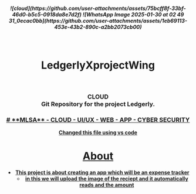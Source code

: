 <div align ="center">

  <h5 style="border-bottom: none">
    <b>
![cloud](https://github.com/user-attachments/assets/75bcff8f-33bf-46d0-b5c5-0918da8e7d2f)
![WhatsApp Image 2025-01-30 at 02 49 31_0ecac0bb](https://github.com/user-attachments/assets/1eb69113-453e-43b2-890c-a2bb2073cb00)
</h5>
<br>
<h1>
LedgerlyXprojectWing
  </h1>
<br>
<h3>
CLOUD
<br>
Git Repository for the project Ledgerly.
<br>
  </h3>
<body>
  <a href="https://www.google.com/url?sa=i&url=https%3A%2F%2Fblog.codewithdan.com%2Fdocker-for-developers-understanding-the-core-concepts%2F&psig=AOvVaw0nUyD__nhdFR1zEg_im22R&ust=1738345982618000&source=images&cd=vfe&opi=89978449&ved=0CBQQjRxqFwoTCMD4mcuBnosDFQAAAAAdAAAAABAE">
</body>
    <h3>
# **MLSA**
- CLOUD
- UI/UX
- WEB
- APP
- CYBER SECURITY
  </h3>
 Changed this file using vs code

# **About**
- This project is about creating an app which will be an expense tracker
  <br>
   - in this we will upload the image of the reciept and it automatically reads and the amount
